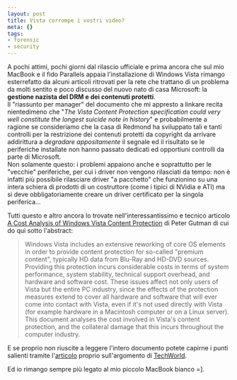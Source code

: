 ```yaml
--- 
layout: post
title: Vista corrompe i vostri video?
meta: {}
tags: 
- forensic
- security
---
```

A pochi attimi, pochi giorni dal rilascio ufficiale e prima ancora che sul mio MacBook e il fido Parallels appaia l'installazione di Windows Vista rimango esterrefatto da alcuni articoli ritrovati per la rete che trattano di un problema da molti sentito e poco discusso del nuovo nato di casa Microsoft: la **gestione nazista del DRM e dei contenuti protetti**.  
Il "riassunto per manager" del documento che mi appresto a linkare recita nientedimeno che "*The Vista Content Protection specification could very well constitute the longest suicide note in history*" e probabilmente a ragione se consideriamo che la casa di Redmond ha sviluppato tali e tanti controlli per la restrizione dei contenuti protetti da copyright da arrivare addirittura a *degradare appositamente* il segnale ed il risultato se  le periferiche installate non hanno passato dedicati ed opportiuni controlli da parte di Microsoft.  
Non solamente questo: i problemi appaiono anche e soprattutto per le "vecchie" periferiche, per cui i driver non vengono rilasciati da tempo: non è infatti più possibile rilasciare driver "a pacchetto" che funzionino su una intera schiera di prodotti di un costruttore (come i tipici di NVidia e ATI) ma si deve obbligatoriamente creare un driver certificato per la singola periferica...  
  
Tutti questo e altro ancora lo trovate nell'interessantissimo e tecnico articolo [ A Cost Analysis of Windows Vista Content Protection](http://www.cs.auckland.ac.nz/~pgut001/pubs/vista_cost.txt) di Peter Gutman di cui do qui sotto l'abstract:
> Windows Vista includes an extensive reworking of core OS elements in order to
provide content protection for so-called "premium content", typically HD data
from Blu-Ray and HD-DVD sources.  Providing this protection incurs
considerable costs in terms of system performance, system stability, technical
support overhead, and hardware and software cost.  These issues affect not
only users of Vista but the entire PC industry, since the effects of the
protection measures extend to cover all hardware and software that will ever
come into contact with Vista, even if it's not used directly with Vista (for
example hardware in a Macintosh computer or on a Linux server).  This document
analyses the cost involved in Vista's content protection, and the collateral
damage that this incurs throughout the computer industry.  
  
E se proprio non riuscite a leggere l'intero documento potete capirne i punti salienti tramite l'[articolo](http://www.techworld.com/opsys/news/index.cfm?newsid=7675) proprio sull'argomento di [TechWorld](http://www.techworld.com/opsys/news/index.cfm?newsid=7675).  
  
Ed io rimango sempre più legato al mio piccolo MacBook bianco =]. 
